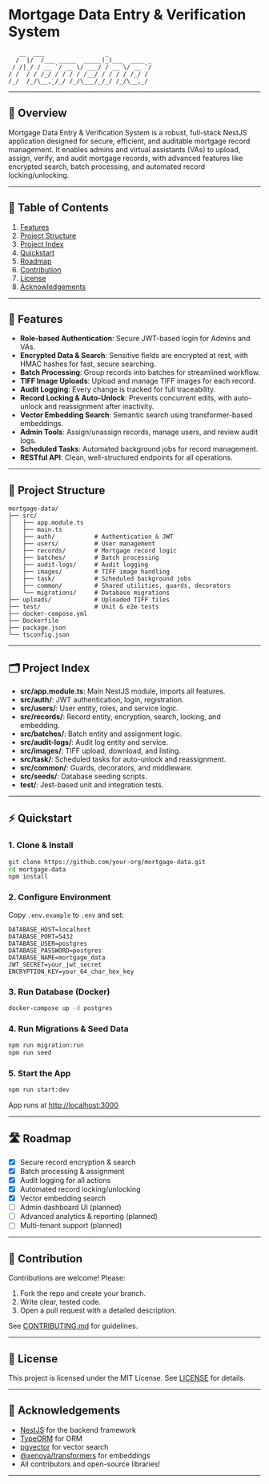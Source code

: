 # Mortgage Data Entry & Verification System

```
   __  ___                 _                    
  /  |/  /___ _____  _____(_)___  ____ _        
 / /|_/ / __ `/ __ \/ ___/ / __ \/ __ `/        
/ /  / / /_/ / / / / /__/ / / / / /_/ /         
/_/  /_/\__,_/_/ /_/\___/_/_/ /_/\__,_/         
```

---

## 📝 Overview

Mortgage Data Entry & Verification System is a robust, full-stack NestJS application designed for secure, efficient, and auditable mortgage record management. It enables admins and virtual assistants (VAs) to upload, assign, verify, and audit mortgage records, with advanced features like encrypted search, batch processing, and automated record locking/unlocking.

---

## 📑 Table of Contents

1. [Features](#features)
2. [Project Structure](#project-structure)
3. [Project Index](#project-index)
4. [Quickstart](#quickstart)
5. [Roadmap](#roadmap)
6. [Contribution](#contribution)
7. [License](#license)
8. [Acknowledgements](#acknowledgements)

---

## 🚀 Features

- **Role-based Authentication**: Secure JWT-based login for Admins and VAs.
- **Encrypted Data & Search**: Sensitive fields are encrypted at rest, with HMAC hashes for fast, secure searching.
- **Batch Processing**: Group records into batches for streamlined workflow.
- **TIFF Image Uploads**: Upload and manage TIFF images for each record.
- **Audit Logging**: Every change is tracked for full traceability.
- **Record Locking & Auto-Unlock**: Prevents concurrent edits, with auto-unlock and reassignment after inactivity.
- **Vector Embedding Search**: Semantic search using transformer-based embeddings.
- **Admin Tools**: Assign/unassign records, manage users, and review audit logs.
- **Scheduled Tasks**: Automated background jobs for record management.
- **RESTful API**: Clean, well-structured endpoints for all operations.

---

## 📂 Project Structure

```
mortgage-data/
├── src/
│   ├── app.module.ts
│   ├── main.ts
│   ├── auth/           # Authentication & JWT
│   ├── users/          # User management
│   ├── records/        # Mortgage record logic
│   ├── batches/        # Batch processing
│   ├── audit-logs/     # Audit logging
│   ├── images/         # TIFF image handling
│   ├── task/           # Scheduled background jobs
│   ├── common/         # Shared utilities, guards, decorators
│   └── migrations/     # Database migrations
├── uploads/            # Uploaded TIFF files
├── test/               # Unit & e2e tests
├── docker-compose.yml
├── Dockerfile
├── package.json
└── tsconfig.json
```

---

## 🗂️ Project Index

- **src/app.module.ts**: Main NestJS module, imports all features.
- **src/auth/**: JWT authentication, login, registration.
- **src/users/**: User entity, roles, and service logic.
- **src/records/**: Record entity, encryption, search, locking, and embedding.
- **src/batches/**: Batch entity and assignment logic.
- **src/audit-logs/**: Audit log entity and service.
- **src/images/**: TIFF upload, download, and listing.
- **src/task/**: Scheduled tasks for auto-unlock and reassignment.
- **src/common/**: Guards, decorators, and middleware.
- **src/seeds/**: Database seeding scripts.
- **test/**: Jest-based unit and integration tests.

---

## ⚡ Quickstart

### 1. Clone & Install

```sh
git clone https://github.com/your-org/mortgage-data.git
cd mortgage-data
npm install
```

### 2. Configure Environment

Copy `.env.example` to `.env` and set:

```env
DATABASE_HOST=localhost
DATABASE_PORT=5432
DATABASE_USER=postgres
DATABASE_PASSWORD=postgres
DATABASE_NAME=mortgage_data
JWT_SECRET=your_jwt_secret
ENCRYPTION_KEY=your_64_char_hex_key
```

### 3. Run Database (Docker)

```sh
docker-compose up -d postgres
```

### 4. Run Migrations & Seed Data

```sh
npm run migration:run
npm run seed
```

### 5. Start the App

```sh
npm run start:dev
```

App runs at [http://localhost:3000](http://localhost:3000)

---

## 🛣️ Roadmap

- [x] Secure record encryption & search
- [x] Batch processing & assignment
- [x] Audit logging for all actions
- [x] Automated record locking/unlocking
- [x] Vector embedding search
- [ ] Admin dashboard UI (planned)
- [ ] Advanced analytics & reporting (planned)
- [ ] Multi-tenant support (planned)

---

## 🤝 Contribution

Contributions are welcome! Please:

1. Fork the repo and create your branch.
2. Write clear, tested code.
3. Open a pull request with a detailed description.

See [CONTRIBUTING.md](CONTRIBUTING.md) for guidelines.

---

## 📄 License

This project is licensed under the MIT License. See [LICENSE](LICENSE) for details.

---

## 🙏 Acknowledgements

- [NestJS](https://nestjs.com/) for the backend framework
- [TypeORM](https://typeorm.io/) for ORM
- [pgvector](https://github.com/pgvector/pgvector) for vector search
- [@xenova/transformers](https://github.com/xenova/transformers.js) for embeddings
- All contributors and open-source libraries!

---